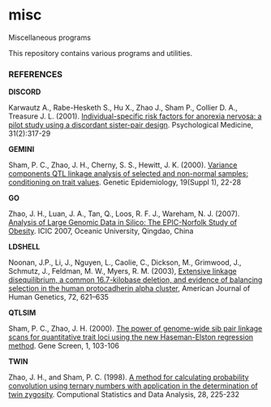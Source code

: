 # misc
Miscellaneous programs

This repository contains various programs and utilities.

### REFERENCES

**DISCORD**

Karwautz A., Rabe-Hesketh S., Hu X., Zhao J., Sham P., Collier D. A., Treasure J. L. (2001). [Individual-specific risk factors for anorexia nervosa: a pilot study using a discordant sister-pair design](https://jinghuazhao.github.io/paper/karwautz01.pdf). Psychological Medicine, 31(2):317-29


**GEMINI**

Sham, P. C., Zhao, J. H., Cherny, S. S., Hewitt, J. K. (2000). [Variance components QTL linkage analysis of selected and non-normal samples: conditioning on trait values](https://jinghuazhao.github.io/paper/ge00.pdf). Genetic Epidemiology, 19(Suppl 1), 22-28


**GO**

Zhao, J. H., Luan, J. A., Tan, Q., Loos, R. F. J., Wareham, N. J. (2007). [Analysis of Large Genomic Data in Silico: The EPIC-Norfolk Study of Obesity](https://jinghuazhao.github.io/paper/ICIC2007.pdf). ICIC 2007, Oceanic University, Qingdao, China


**LDSHELL**

Noonan, J.P., Li, J., Nguyen, L., Caolie, C., Dickson, M., Grimwood, J., Schmutz, J., Feldman, M. W., Myers, R. M.  (2003), [Extensive linkage disequilibrium, a common 16.7-kilobase deletion, and evidence of balancing selection in the human protocadherin alpha cluster](https://www.cell.com/ajhg/pdf/S0002-9297(07)60578-3.pdf), American Journal of Human Genetics, 72, 621–635


**QTLSIM**

Sham, P. C., Zhao, J. H. (2000). [The power of genome-wide sib pair linkage scans for quantitative trait loci using the new Haseman-Elston regression method](https://jinghuazhao.github.io/paper/gs00.pdf). Gene Screen, 1, 103-106

**TWIN**

Zhao, J. H., and Sham, P. C. (1998). [A method for calculating probability convolution using ternary numbers with application in the determination of twin zygosity](https://jinghuazhao.github.io/paper/csda98.pdf). Computional Statistics and Data Analysis, 28, 225-232
